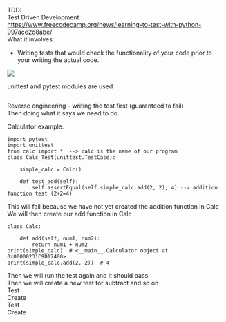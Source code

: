 TDD:  
Test Driven Development  
https://www.freecodecamp.org/news/learning-to-test-with-python-997ace2d8abe/  
What it involves:  
* Writing tests that would check the functionality of your code prior to your writing the actual code.  

<img src = "https://cdn-media-1.freecodecamp.org/images/1*FZGakHQbCUMAyDinf-KBiw.png">  

unittest and pytest modules are used  
   
```

```


Reverse engineering - writing the test first (guaranteed to fail)  
Then doing what it says we need to do.  


Calculator example:  
```
import pytest
import unittest
from calc import *  --> calc is the name of our program
class Calc_Test(unittest.TestCase):

    simple_calc = Calc()

    def test_add(self):
        self.assertEqual(self.simple_calc.add(2, 2), 4) --> addition function test (2+2=4)
```  
This will fail because we have not yet created the addition function in Calc  
We will then create our add function in Calc  
```
class Calc:

    def add(self, num1, num2):
        return num1 + num2
print(simple_calc)  # <__main__.Calculator object at 0x00000231C9D17400>
print(simple_calc.add(2, 2))  # 4
```
Then we will run the test again and it should pass.  
Then we will create a new test for subtract and so on  
Test  
Create  
Test  
Create  